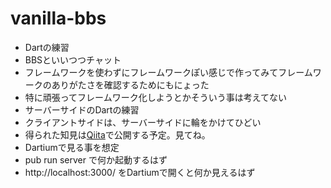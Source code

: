 # vanilla-bbs
* Dartの練習
* BBSといいつつチャット
* フレームワークを使わずにフレームワークぽい感じで作ってみてフレームワークのありがたさを確認するためにもにょった
* 特に頑張ってフレームワーク化しようとかそういう事は考えてない
* サーバーサイドのDartの練習
* クライアントサイドは、サーバーサイドに輪をかけてひどい
* 得られた知見は[Qiita](http://qiita.com/takyam)で公開する予定。見てね。
* Dartiumで見る事を想定
* pub run server で何か起動するはず
* http://localhost:3000/ をDartiumで開くと何か見えるはず